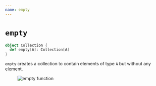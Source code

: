 ```yaml
---
name: empty
---
```


# `empty`

~~~ scala
object Collection {
  def empty[A]: Collection[A]
}
~~~

`empty` creates a collection to contain elements of type `A` but without any element.

<figure class="diagram">
  <img src="images/empty.svg" alt="empty function">
  <!-- <figcaption class="diagram-desc"></figcaption> -->
</figure>
